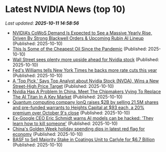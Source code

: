 # Latest NVIDIA News (top 10)
_Last updated: **2025-10-11 14:58:56**_

- [NVIDIA’s CoWoS Demand Is Expected to See a Massive Yearly Rise, Driven By Strong Blackwell Orders & Upcoming Rubin AI Lineup](https://wccftech.com/nvidias-cowos-demand-is-expected-to-see-a-massive-yearly-rise-driven-by-strong-orders/) (Published: 2025-10-10)
- [This Is Some of the Cheapest Oil Since the Pandemic](https://biztoc.com/x/ed3ad8da6f102208) (Published: 2025-10-10)
- [Wall Street sees plenty more upside ahead for Nvidia stock](https://biztoc.com/x/6e780aa4f3c82cfc) (Published: 2025-10-10)
- [Fed's Williams tells New York Times he backs more rate cuts this year](https://biztoc.com/x/fb42d7cf7466318a) (Published: 2025-10-10)
- [A ‘Top Pick,’ Says Top Analyst about Nvidia Stock (NVDA), Wins a New Street-High Price Target](https://biztoc.com/x/2eac0585c41526df) (Published: 2025-10-10)
- [Nvidia Has A Problem In China. Meet The Chipmakers Vying To Replace The AI Titan In A Key Market](https://biztoc.com/x/88c330ae036aa090) (Published: 2025-10-10)
- [Quantum computing company IonQ raises $2B by selling 21.5M shares and pre-funded warrants to Heights Capital at $93 each, a 20% premium over October 9's close](https://biztoc.com/x/13ce0773ca46f484) (Published: 2025-10-10)
- [Ex-Google CEO Eric Schmidt warns AI models can be hacked: 'They learn how to kill someone'](https://biztoc.com/x/721f8e6b17c56ddf) (Published: 2025-10-10)
- [China's Golden Week holiday spending dips in latest red flag for economy](https://biztoc.com/x/b6f4dd0ecae67069) (Published: 2025-10-10)
- [BASF to Sell Majority Stake in Coatings Unit to Carlyle for $6.7 Billion](https://biztoc.com/x/cf259a078237931b) (Published: 2025-10-10)
